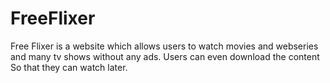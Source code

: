 # FreeFlixer
Free Flixer is a website which allows users to watch movies and webseries and many tv shows without any ads. Users can even download the content So that they can watch later.
